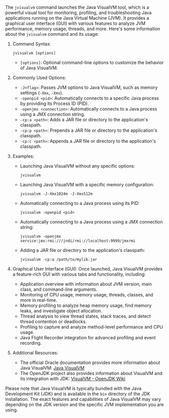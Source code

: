 The `jvisualvm` command launches the Java VisualVM tool, which is a powerful visual tool for monitoring, profiling, and troubleshooting Java applications running on the Java Virtual Machine (JVM). It provides a graphical user interface (GUI) with various features to analyze JVM performance, memory usage, threads, and more. Here's some information about the `jvisualvm` command and its usage:

1. Command Syntax:
   ```
   jvisualvm [options]
   ```

   - `[options]`: Optional command-line options to customize the behavior of Java VisualVM.

2. Commonly Used Options:
   - `-J<flag>`: Passes JVM options to Java VisualVM, such as memory settings (`-Xmx`, `-Xms`).
   - `-openpid <pid>`: Automatically connects to a specific Java process by providing its Process ID (PID).
   - `-openjmx <connection>`: Automatically connects to a Java process using a JMX connection string.
   - `-cp:a <path>`: Adds a JAR file or directory to the application's classpath.
   - `-cp:p <path>`: Prepends a JAR file or directory to the application's classpath.
   - `-cp:c <path>`: Appends a JAR file or directory to the application's classpath.

3. Examples:
   - Launching Java VisualVM without any specific options:
     ```
     jvisualvm
     ```

   - Launching Java VisualVM with a specific memory configuration:
     ```
     jvisualvm -J-Xmx1024m -J-Xms512m
     ```

   - Automatically connecting to a Java process using its PID:
     ```
     jvisualvm -openpid <pid>
     ```

   - Automatically connecting to a Java process using a JMX connection string:
     ```
     jvisualvm -openjmx service:jmx:rmi:///jndi/rmi://localhost:9999/jmxrmi
     ```

   - Adding a JAR file or directory to the application's classpath:
     ```
     jvisualvm -cp:a /path/to/mylib.jar
     ```

4. Graphical User Interface (GUI):
   Once launched, Java VisualVM provides a feature-rich GUI with various tabs and functionality, including:
   - Application overview with information about JVM version, main class, and command-line arguments.
   - Monitoring of CPU usage, memory usage, threads, classes, and more in real-time.
   - Memory profiling to analyze heap memory usage, find memory leaks, and investigate object allocation.
   - Thread analysis to view thread states, stack traces, and detect thread contention or deadlocks.
   - Profiling to capture and analyze method-level performance and CPU usage.
   - Java Flight Recorder integration for advanced profiling and event recording.

5. Additional Resources:
   - The official Oracle documentation provides more information about Java VisualVM: [Java VisualVM](https://visualvm.github.io/)
   - The OpenJDK project also provides information about VisualVM and its integration with JDK: [VisualVM - OpenJDK Wiki](https://wiki.openjdk.java.net/display/VisualVM/Home)

Please note that Java VisualVM is typically bundled with the Java Development Kit (JDK) and is available in the `bin` directory of the JDK installation. The exact features and capabilities of Java VisualVM may vary depending on the JDK version and the specific JVM implementation you are using.